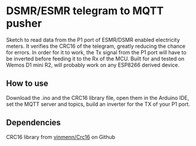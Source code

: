 DSMR/ESMR telegram to MQTT pusher
=================================
Sketch to read data from the P1 port of ESMR/DSMR enabled electricity meters.
It verifies the CRC16 of the telegram, greatly reducing the chance for errors.
In order for it to work, the Tx signal from the P1 port will have to be inverted
before feeding it to the Rx of the MCU.
Built for and tested on Wemos D1 mini R2, will probably work on any ESP8266 derived device.

## How to use
Download the .ino and the CRC16 library file, open them in the Arduino IDE,
set the MQTT server and topics, build an inverter for the TX of your P1 port.

## Dependencies
CRC16 library from [vinmenn/Crc16](https://github.com/vinmenn/Crc16) on Github
